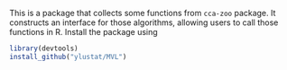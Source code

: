 This is a package that collects some functions from `cca-zoo` package. It constructs an interface for those algorithms, allowing users to call those functions in R. Install the package using

```R
library(devtools)
install_github("ylustat/MVL")
```

